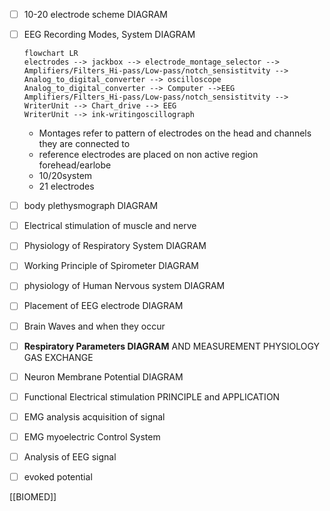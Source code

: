 
- [ ] 10-20 electrode scheme DIAGRAM
- [ ] EEG Recording Modes, System DIAGRAM
	```mermaid
	flowchart LR
	electrodes --> jackbox --> electrode_montage_selector --> Amplifiers/Filters_Hi-pass/Low-pass/notch_sensistitvity --> Analog_to_digital_converter --> oscilloscope
	Analog_to_digital_converter --> Computer -->EEG
	Amplifiers/Filters_Hi-pass/Low-pass/notch_sensistitvity --> WriterUnit --> Chart_drive --> EEG
	WriterUnit --> ink-writingoscillograph
	```
	- Montages refer to pattern of electrodes on the head and channels they are connected to
	- reference electrodes are placed on non active region forehead/earlobe
	- 10/20system
	- 21 electrodes
- [ ] body plethysmograph DIAGRAM
- [ ] Electrical stimulation of muscle and nerve
- [ ] Physiology of Respiratory System DIAGRAM
- [ ] Working Principle of Spirometer DIAGRAM
- [ ] physiology of Human Nervous system DIAGRAM
- [ ] Placement of EEG electrode DIAGRAM
- [ ] Brain Waves and when they occur
- [ ] **Respiratory Parameters DIAGRAM** AND MEASUREMENT PHYSIOLOGY GAS EXCHANGE
- [ ] Neuron Membrane Potential DIAGRAM
- [ ] Functional Electrical stimulation PRINCIPLE and APPLICATION
- [ ] EMG analysis acquisition of signal
- [ ] EMG myoelectric Control System
- [ ] Analysis of EEG signal
- [ ] evoked potential



















[[BIOMED]]